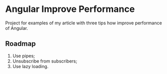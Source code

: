 # Angular Improve Performance
Project for examples of my article with three tips how improve performance of Angular.

## Roadmap
1. Use pipes;
2. Unsubscribe from subscribers;
3. Use lazy loading.
